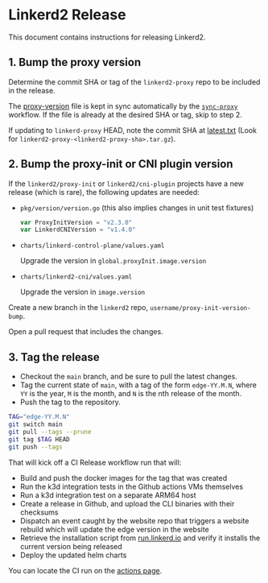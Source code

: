 # Linkerd2 Release

This document contains instructions for releasing Linkerd2.

## 1. Bump the proxy version

Determine the commit SHA or tag of the `linkerd2-proxy` repo to be included in
the release.

The [proxy-version](https://github.com/linkerd/linkerd2/blob/main/.proxy-version)
file is kept in sync automatically by the
[`sync-proxy`](https://github.com/linkerd/linkerd2/actions/workflows/sync-proxy.yml)
workflow. If the file is already at the desired SHA or tag, skip to step 2.

If updating to `linkerd-proxy` HEAD, note the commit SHA at
[latest.txt](https://build.l5d.io/linkerd2-proxy/latest.txt) (Look for
`linkerd2-proxy-<linkerd2-proxy-sha>.tar.gz`).

## 2. Bump the proxy-init or CNI plugin version

If the `linkerd2/proxy-init` or `linkerd2/cni-plugin` projects have a new
release (which is rare), the following updates are needed:

- `pkg/version/version.go` (this also implies changes in unit test fixtures)

   ```go
   var ProxyInitVersion = "v2.3.0"
   var LinkerdCNIVersion = "v1.4.0"
   ```

- `charts/linkerd-control-plane/values.yaml`

   Upgrade the version in `global.proxyInit.image.version`

- `charts/linkerd2-cni/values.yaml`

   Upgrade the version in `image.version`

Create a new branch in the `linkerd2` repo,
`username/proxy-init-version-bump`.

Open a pull request that includes the changes.

## 3. Tag the release

- Checkout the `main` branch, and be sure to pull the latest changes.
- Tag the current state of `main`, with a tag of the form `edge-YY.M.N`, where
  `YY` is the year, `M` is the month, and `N` is the nth release of the month.
- Push the tag to the repository.

```sh
TAG="edge-YY.M.N"
git switch main
git pull --tags --prune
git tag $TAG HEAD
git push --tags
```

That will kick off a CI Release workflow run that will:

- Build and push the docker images for the tag that was created
- Run the k3d integration tests in the Github actions VMs themselves
- Run a k3d integration test on a separate ARM64 host
- Create a release in Github, and upload the CLI binaries with their checksums
- Dispatch an event caught by the website repo that triggers a website rebuild
  which will update the edge version in the website
- Retrieve the installation script from [run.linkerd.io](https://run.linkerd.io)
  and verify it installs the current version being released
- Deploy the updated helm charts

You can locate the CI run on the [actions page](https://github.com/linkerd/linkerd2/actions).
